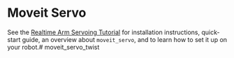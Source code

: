 # Moveit Servo

See the [Realtime Arm Servoing Tutorial](https://moveit.picknik.ai/main/doc/realtime_servo/realtime_servo_tutorial.html) for installation instructions, quick-start guide, an overview about `moveit_servo`, and to learn how to set it up on your robot.# moveit_servo_twist
